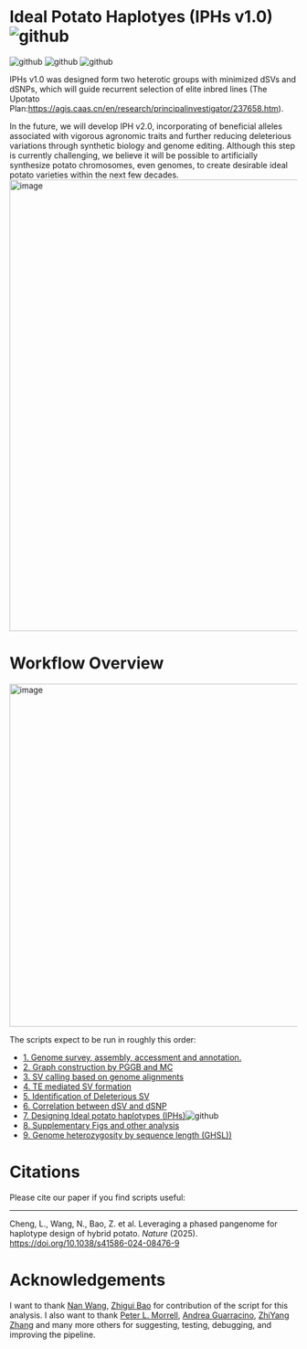# Ideal Potato Haplotyes (IPHs v1.0)![github](https://img.shields.io/badge/3C-Certification-red)        
![github](https://img.shields.io/badge/Potato-square-hex)        ![github](https://img.shields.io/badge/Haplotype--resolved-green)         ![github](https://img.shields.io/badge/Deleterious-SV-red)       


IPHs v1.0  was designed form two heterotic groups with minimized dSVs and dSNPs, which will guide recurrent selection of elite inbred lines (The Upotato Plan:https://agis.caas.cn/en/research/principalinvestigator/237658.htm).

In the future, we will develop IPH v2.0, incorporating of beneficial alleles associated with vigorous agronomic traits and further reducing deleterious variations through synthetic biology and genome editing. Although this step is currently challenging, we believe it will be possible to artificially synthesize potato chromosomes, even genomes, to create desirable ideal potato varieties within the next few decades.
<img width="790" alt="image" src="https://github.com/Chenglin20170390/Haplotype-diversity/assets/33062118/9fc55715-d1a4-4a34-8c2e-1344a3913151">

# Workflow Overview
<img width="600" alt="image" src="https://github.com/Chenglin20170390/Haplotype-diversity/assets/33062118/97935282-4ee3-4084-a70c-0ef8f6f94134">

The scripts expect to be run in roughly this order:

- [1. Genome survey, assembly, accessment and annotation.](https://github.com/Chenglin20170390/Haplotype-diversity/tree/main/scripts/Genome%20assembly%20and%20annotation)
- [2. Graph construction by PGGB and MC](https://github.com/Chenglin20170390/Haplotype-diversity/tree/main/scripts/Graph%20construction%20by%20PGGB%20and%20MC)
- [3. SV calling based on genome alignments](https://github.com/Chenglin20170390/Haplotype-diversity/tree/main/scripts/SV%20calling%20based%20on%20genome%20alignments)
- [4. TE mediated SV formation](https://github.com/Chenglin20170390/Haplotype-diversity/tree/main/scripts/TE%20mediated%20SV%20formation)
- [5. Identification of Deleterious SV](https://github.com/Chenglin20170390/Haplotype-diversity/tree/main/scripts/Identification%20of%20Deleterious%20SV)
- [6. Correlation between dSV and dSNP](https://github.com/Chenglin20170390/Haplotype-diversity/tree/main/scripts/Correlation%20between%20dSV%20and%20dSNP)
- [7. Designing Ideal potato haplotypes (IPHs)](https://github.com/Chenglin20170390/Haplotype-diversity/tree/main/scripts/Designing%20Ideal%20potato%20haplotypes%20(IPH))![github](https://img.shields.io/badge/3C-Certification-red)
- [8. Supplementary Figs and other analysis](https://github.com/Chenglin20170390/Haplotype-diversity/tree/main/scripts/Supplementary%20Figs%20and%20other%20analysis)
- [9. Genome heterozygosity by sequence length (GHSL))](https://github.com/Chenglin20170390/Haplotype-diversity/tree/main/scripts/Genome%20heterozygosity%20by%20sequence%20length%20(GHSL))


# Citations
Please cite our paper if you find scripts useful:
***
Cheng, L., Wang, N., Bao, Z. et al. Leveraging a phased pangenome for haplotype design of hybrid potato. _Nature_ (2025). https://doi.org/10.1038/s41586-024-08476-9


# Acknowledgements
I want to thank [Nan Wang](https://github.com/wangnan9394), [Zhigui Bao](https://github.com/baozg) for contribution of the script for this analysis. I also want to thank [Peter L. Morrell](https://github.com/pmorrell), [Andrea Guarracino](https://github.com/AndreaGuarracino), [ZhiYang Zhang](https://github.com/zhangzhiyangcs) and many more others for suggesting, testing, debugging, and improving the pipeline.





